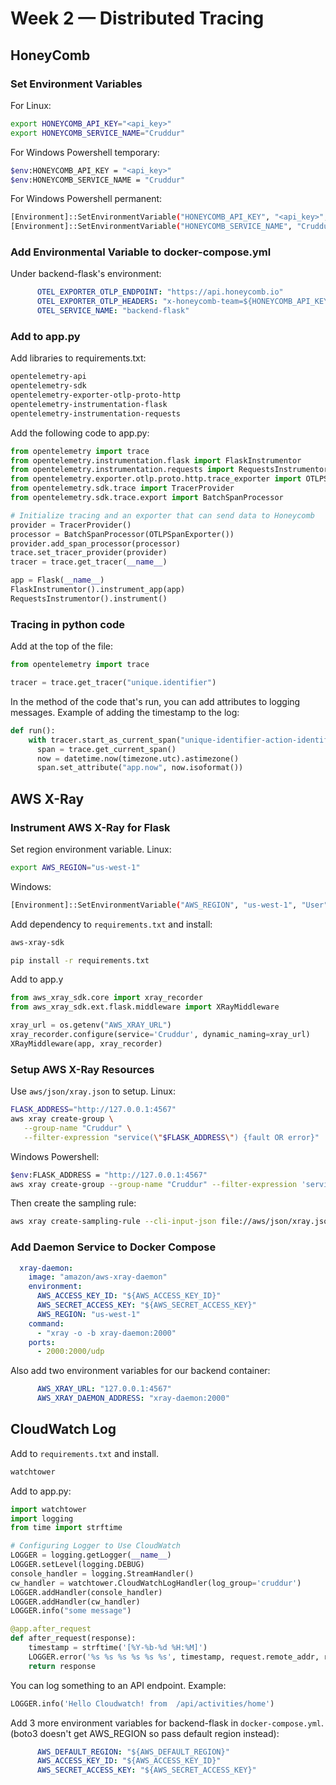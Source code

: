 # Week 2 — Distributed Tracing
## HoneyComb
### Set Environment Variables
For Linux:
```sh
export HONEYCOMB_API_KEY="<api_key>"
export HONEYCOMB_SERVICE_NAME="Cruddur"
```
For Windows Powershell temporary:
```sh
$env:HONEYCOMB_API_KEY = "<api_key>"
$env:HONEYCOMB_SERVICE_NAME = "Cruddur"
```
For Windows Powershell permanent:
```sh
[Environment]::SetEnvironmentVariable("HONEYCOMB_API_KEY", "<api_key>", "User")
[Environment]::SetEnvironmentVariable("HONEYCOMB_SERVICE_NAME", "Cruddur", "User")
```

### Add Environmental Variable to docker-compose.yml
Under backend-flask's environment:
```yml
      OTEL_EXPORTER_OTLP_ENDPOINT: "https://api.honeycomb.io"
      OTEL_EXPORTER_OTLP_HEADERS: "x-honeycomb-team=${HONEYCOMB_API_KEY}"
      OTEL_SERVICE_NAME: "backend-flask"
```

### Add to app.py
Add libraries to requirements.txt:
```sh
opentelemetry-api 
opentelemetry-sdk 
opentelemetry-exporter-otlp-proto-http 
opentelemetry-instrumentation-flask 
opentelemetry-instrumentation-requests
```
Add the following code to app.py:
```python
from opentelemetry import trace
from opentelemetry.instrumentation.flask import FlaskInstrumentor
from opentelemetry.instrumentation.requests import RequestsInstrumentor
from opentelemetry.exporter.otlp.proto.http.trace_exporter import OTLPSpanExporter
from opentelemetry.sdk.trace import TracerProvider
from opentelemetry.sdk.trace.export import BatchSpanProcessor

# Initialize tracing and an exporter that can send data to Honeycomb
provider = TracerProvider()
processor = BatchSpanProcessor(OTLPSpanExporter())
provider.add_span_processor(processor)
trace.set_tracer_provider(provider)
tracer = trace.get_tracer(__name__)

app = Flask(__name__)
FlaskInstrumentor().instrument_app(app)
RequestsInstrumentor().instrument()
```

### Tracing in python code
Add at the top of the file:
```python
from opentelemetry import trace

tracer = trace.get_tracer("unique.identifier")
```
In the method of the code that's run, you can add attributes to logging messages.
Example of adding the timestamp to the log:
```python
def run():
    with tracer.start_as_current_span("unique-identifier-action-identifier"):
      span = trace.get_current_span()
      now = datetime.now(timezone.utc).astimezone()
      span.set_attribute("app.now", now.isoformat())
```

## AWS X-Ray
### Instrument AWS X-Ray for Flask
Set region environment variable.
Linux:
```sh
export AWS_REGION="us-west-1"
```
Windows:
```sh
[Environment]::SetEnvironmentVariable("AWS_REGION", "us-west-1", "User")
```
Add dependency to `requirements.txt` and install:
```sh
aws-xray-sdk
```
```sh
pip install -r requirements.txt
```
Add to app.y
```python
from aws_xray_sdk.core import xray_recorder
from aws_xray_sdk.ext.flask.middleware import XRayMiddleware

xray_url = os.getenv("AWS_XRAY_URL")
xray_recorder.configure(service='Cruddur', dynamic_naming=xray_url)
XRayMiddleware(app, xray_recorder)
```

### Setup AWS X-Ray Resources
Use `aws/json/xray.json` to setup.
Linux:
```sh
FLASK_ADDRESS="http://127.0.0.1:4567"
aws xray create-group \
   --group-name "Cruddur" \
   --filter-expression "service(\"$FLASK_ADDRESS\") {fault OR error}"
```
Windows Powershell:
```sh
$env:FLASK_ADDRESS = "http://127.0.0.1:4567"
aws xray create-group --group-name "Cruddur" --filter-expression 'service(\"backend-flask\")'
```
Then create the sampling rule:
```sh
aws xray create-sampling-rule --cli-input-json file://aws/json/xray.json
```

### Add Daemon Service to Docker Compose
```yml
  xray-daemon:
    image: "amazon/aws-xray-daemon"
    environment:
      AWS_ACCESS_KEY_ID: "${AWS_ACCESS_KEY_ID}"
      AWS_SECRET_ACCESS_KEY: "${AWS_SECRET_ACCESS_KEY}"
      AWS_REGION: "us-west-1"
    command:
      - "xray -o -b xray-daemon:2000"
    ports:
      - 2000:2000/udp
```
Also add two environment variables for our backend container:
```yml
      AWS_XRAY_URL: "127.0.0.1:4567"
      AWS_XRAY_DAEMON_ADDRESS: "xray-daemon:2000"
```

## CloudWatch Log
Add to `requirements.txt` and install.
```sh
watchtower
```
Add to app.py:
```python
import watchtower
import logging
from time import strftime
```
```python
# Configuring Logger to Use CloudWatch
LOGGER = logging.getLogger(__name__)
LOGGER.setLevel(logging.DEBUG)
console_handler = logging.StreamHandler()
cw_handler = watchtower.CloudWatchLogHandler(log_group='cruddur')
LOGGER.addHandler(console_handler)
LOGGER.addHandler(cw_handler)
LOGGER.info("some message")
```
```python
@app.after_request
def after_request(response):
    timestamp = strftime('[%Y-%b-%d %H:%M]')
    LOGGER.error('%s %s %s %s %s %s', timestamp, request.remote_addr, request.method, request.scheme, request.full_path, response.status)
    return response
```
You can log something to an API endpoint. Example:
```python
LOGGER.info('Hello Cloudwatch! from  /api/activities/home')
```
Add 3 more environment variables for backend-flask in `docker-compose.yml`.
(boto3 doesn't get AWS_REGION so pass default region instead):
```yml
      AWS_DEFAULT_REGION: "${AWS_DEFAULT_REGION}"
      AWS_ACCESS_KEY_ID: "${AWS_ACCESS_KEY_ID}"
      AWS_SECRET_ACCESS_KEY: "${AWS_SECRET_ACCESS_KEY}"
```

